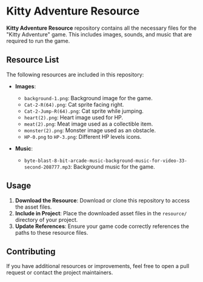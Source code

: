 # Kitty Adventure Resource

**Kitty Adventure Resource** repository contains all the necessary files for the "Kitty Adventure" game. This includes images, sounds, and music that are required to run the game.

## Resource List

The following resources are included in this repository:

- **Images**:
  - `background-1.png`: Background image for the game.
  - `Cat-2-R(64).png`: Cat sprite facing right.
  - `Cat-2-Jump-R(64).png`: Cat sprite while jumping.
  - `heart(2).png`: Heart image used for HP.
  - `meat(2).png`: Meat image used as a collectible item.
  - `monster(2).png`: Monster image used as an obstacle.
  - `HP-0.png` to `HP-3.png`: Different HP levels icons.

- **Music**:
  - `byte-blast-8-bit-arcade-music-background-music-for-video-33-second-208777.mp3`: Background music for the game.

## Usage

1. **Download the Resource**: Download or clone this repository to access the asset files.
2. **Include in Project**: Place the downloaded asset files in the `resource/` directory of your project.
3. **Update References**: Ensure your game code correctly references the paths to these resource files.

## Contributing

If you have additional resources or improvements, feel free to open a pull request or contact the project maintainers.
